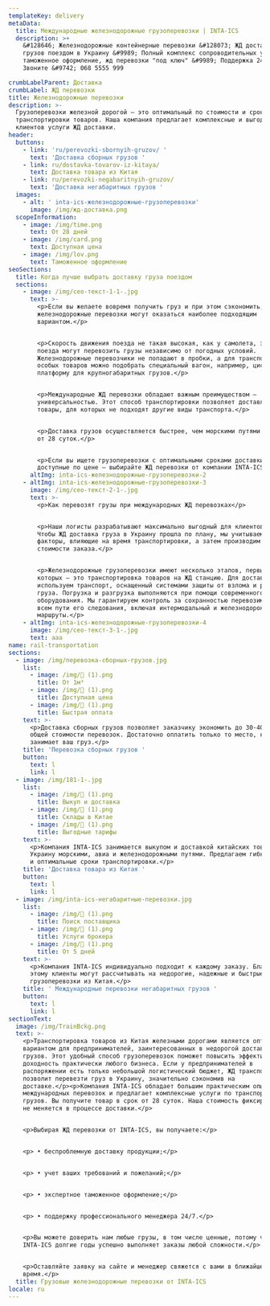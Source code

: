 ```yaml
---
templateKey: delivery
metaData:
  title: Международные железнодорожные грузоперевозки | INTA-ICS
  description: >+
    &#128646; Железнодорожные контейнерные перевозки &#128073; ЖД доставка
    грузов поездом в Украину &#9989; Полный комплекс сопроводительных услуг,
    таможенное оформление, жд перевозки "под ключ" &#9989; Поддержка 24/7 -
    Звоните &#9742; 068 5555 999

crumbLabelParent: Доставка
crumbLabel: ЖД перевозки
title: Железнодорожные перевозки
description: >-
  Грузоперевозки железной дорогой — это оптимальный по стоимости и срокам способ
  транспортировки товаров. Наша компания предлагает комплексные и выгодные для
  клиентов услуги ЖД доставки.
header:
  buttons:
    - link: 'ru/perevozki-sbornyih-gruzov/ '
      text: 'Доставка сборных грузов '
    - link: ru/dostavka-tovarov-iz-kitaya/
      text: Доставка товара из Китая
    - link: ru/perevozki-negabaritnyih-gruzov/
      text: 'Доставка негабаритных грузов '
  images:
    - alt: ' inta-ics-железнодорожные-грузоперевозки'
      image: /img/жд-доставка.png
  scopeInformation:
    - image: /img/time.png
      text: От 28 дней
    - image: /img/card.png
      text: Доступная цена
    - image: /img/lov.png
      text: Таможенное оформление
seoSections:
  title: Когда лучше выбрать доставку груза поездом
  sections:
    - image: /img/сео-текст-1-1-.jpg
      text: >-
        <p>Если вы желаете вовремя получить груз и при этом сэкономить,
        железнодорожные перевозки могут оказаться наиболее подходящим
        вариантом.</p>


        <p>Скорость движения поезда не такая высокая, как у самолета, зато
        поезда могут перевозить грузы независимо от погодных условий.
        Железнодорожные перевозчики не попадают в пробки, а для транспортировки
        особых товаров можно подобрать специальный вагон, например, цистерну или
        платформу для крупногабаритных грузов.</p>


        <p>Международные ЖД перевозки обладают важным преимуществом —
        универсальностью. Этот способ транспортировки позволяет доставлять
        товары, для которых не подходят другие виды транспорта.</p>


        <p>Доставка грузов осуществляется быстрее, чем морскими путями — в срок
        от 28 суток.</p>


        <p>Если вы ищете грузоперевозки с оптимальными сроками доставки и
        доступные по цене — выбирайте ЖД перевозки от компании INTA-ICS.</p>
      altImg: inta-ics-железнодорожные-грузоперевозки-2
    - altImg: inta-ics-железнодорожные-грузоперевозки-3
      image: /img/сео-текст-2-1-.jpg
      text: >-
        <p>Как перевозят грузы при международных ЖД перевозках</p>


        <p>Наши логисты разрабатывают максимально выгодный для клиентов маршрут.
        Чтобы ЖД доставка груза в Украину прошла по плану, мы учитываем все
        факторы, влияющие на время транспортировки, а затем производим расчет
        стоимости заказа.</p>


        <p>Железнодорожные грузоперевозки имеют несколько этапов, первый из
        которых — это транспортировка товаров на ЖД станцию. Для доставки мы
        используем транспорт, оснащенный системами защиты от взлома и расхищения
        груза. Погрузка и разгрузка выполняются при помощи современного
        оборудования. Мы гарантируем контроль за сохранностью перевозимого на
        всем пути его следования, включая интермодальный и железнодорожный
        маршруты.</p>
    - altImg: inta-ics-железнодорожные-грузоперевозки-4
      image: /img/сео-текст-3-1-.jpg
      text: ааа
name: rail-transportation
sections:
  - image: /img/перевозка-сборных-грузов.jpg
    list:
      - image: /img/ (1).png
        title: От 1м³
      - image: /img/ (1).png
        title: Доступная цена
      - image: /img/ (1).png
        title: Быстрая оплата
    text: >-
      <p>Доставка сборных грузов позволяет заказчику экономить до 30-40% от
      общей стоимости перевозок. Достаточно оплатить только то место, которое
      занимает ваш груз.</p>
    title: 'Перевозка сборных грузов '
    button:
      text: l
      link: l
  - image: /img/181-1-.jpg
    list:
      - image: /img/ (1).png
        title: Выкуп и доставка
      - image: /img/ (1).png
        title: Склады в Китае
      - image: /img/ (1).png
        title: Выгодные тарифы
    text: >-
      <p>Компания INTA-ICS занимается выкупом и доставкой китайских товаров в
      Украину морскими, авиа и железнодорожными путями. Предлагаем гибкие тарифы
      и оптимальные сроки транспортировки.</p>
    title: 'Доставка товара из Китая '
    button:
      text: l
      link: l
  - image: /img/inta-ics-негабаритные-перевозки.jpg
    list:
      - image: /img/ (1).png
        title: Поиск поставщика
      - image: /img/ (1).png
        title: Услуги брокера
      - image: /img/ (1).png
        title: От 5 дней
    text: >-
      <p>Компания INTA-ICS индивидуально подходит к каждому заказу. Благодаря
      этому клиенты могут рассчитывать на недорогие, надежные и быстрые
      грузоперевозки из Китая.</p>
    title: ' Международные перевозки негабаритных грузов '
    button:
      text: l
      link: l
sectionText:
  image: /img/TrainBckg.png
  text: >-
    <p>Транспортировка товаров из Китая железными дорогами является оптимальным
    вариантом для предпринимателей, заинтересованных в недорогой доставке
    грузов. Этот удобный способ грузоперевозок поможет повысить эффективность и
    доходность практически любого бизнеса. Если у предпринимателей в
    распоряжении есть только небольшой логистический бюджет, ЖД транспортировка
    позволит перевезти груз в Украину, значительно сэкономив на
    доставке.</p><p>Компания INTA-ICS обладает большим практическим опытом
    международных перевозок и предлагает комплексные услуги по транспортировке
    грузов. Вы получите товар в срок от 28 суток. Наша стоимость фиксируется и
    не меняется в процессе доставки.</p>


    <p>Выбирая ЖД перевозки от INTA-ICS, вы получаете:</p>


    <p> • беспроблемную доставку продукции;</p>


    <p> • учет ваших требований и пожеланий;</p>


    <p> • экспертное таможенное оформление;</p>


    <p> • поддержку профессионального менеджера 24/7.</p>


    <p>Вы можете доверить нам любые грузы, в том числе ценные, потому что
    INTA-ICS долгие годы успешно выполняет заказы любой сложности.</p>


    <p>Оставляйте заявку на сайте и менеджер свяжется с вами в ближайшее
    время.</p>
  title: Грузовые железнодорожные перевозки от INTA-ICS
locale: ru
---
```


